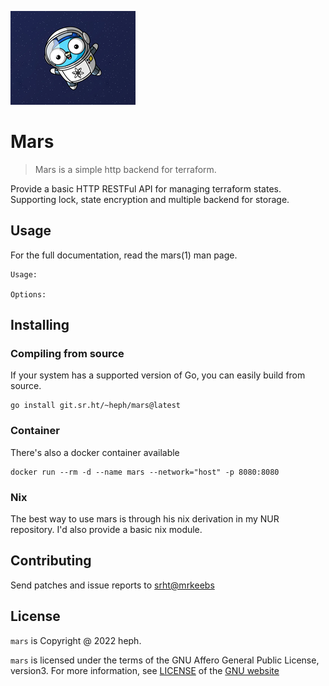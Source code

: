 ![Logo of the project](assets/gopher-astronaut_dribbble-200x200.png)
# Mars
> Mars is a simple http backend for terraform.

Provide a basic HTTP RESTFul API for managing terraform states. 
Supporting lock, state encryption and multiple backend for storage.

## Usage
For the full documentation, read the mars(1) man page.

```
Usage:
	
Options:	
```

## Installing

### Compiling from source
If your system has a supported version of Go, you can easily build from source.
```
go install git.sr.ht/~heph/mars@latest
```
### Container
There's also a docker container available
```
docker run --rm -d --name mars --network="host" -p 8080:8080
```
### Nix
The best way to use mars is through his nix derivation in my NUR repository.
I'd also provide a basic nix module.

## Contributing
Send patches and issue reports to [srht@mrkeebs](mailto:srht@mrkeebs.eu)

## License
`mars` is Copyright @ 2022 heph.

`mars` is licensed under the terms of the GNU Affero General Public License, version3. For more information, see [LICENSE][] of the [GNU website][agpl-3]

[LICENSE]: LICENSE
[agpl-3]: https://www.gnu.org/licenses/agpl-3.0.standalone.html

